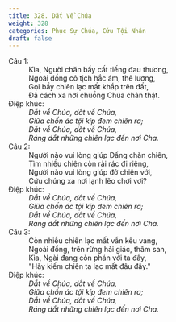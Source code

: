 ```yaml
---
title: 328. Dắt Về Chúa
weight: 328
categories: Phục Sự Chúa, Cứu Tội Nhân
draft: false
---
```

<dl><dt>Câu 1:</dt><dd data-verse="1">Kìa, Người chăn bầy cất tiếng đau thương, <br/>Ngoài đồng cô tịch hắc ám, thê lương, <br/>Gọi bầy chiên lạc mất khắp trên đất, <br/>Đã cách xa nơi chuồng Chúa chân thật. </dd><dt>Điệp khúc:</dt><dd data-chorus="1"><em>Dắt về Chúa, dắt về Chúa, <br/>Giữa chốn ác tội kíp đem chiên ra; <br/>Dắt về Chúa, dắt về Chúa, <br/>Ráng dắt những chiên lạc đến nơi Cha. </em></dd><dt>Câu 2:</dt><dd data-verse="2">Người nào vui lòng giúp Đấng chăn chiên, <br/>Tìm nhiều chiên còn rải rác đi riêng, <br/>Người nào vui lòng giúp đở chiên với, <br/>Cứu chúng xa nơi lạnh lẽo chơi vơi? </dd><dt>Điệp khúc:</dt><dd data-chorus="1"><em>Dắt về Chúa, dắt về Chúa, <br/>Giữa chốn ác tội kíp đem chiên ra; <br/>Dắt về Chúa, dắt về Chúa, <br/>Ráng dắt những chiên lạc đến nơi Cha. </em></dd><dt>Câu 3:</dt><dd data-verse="3">Còn nhiều chiên lạc mất vẫn kêu vang, <br/>Ngoài đồng, trên rừng hải giác, thâm san, <br/>Kìa, Ngài đang còn phán với ta đấy, <br/>"Hãy kiếm chiên ta lạc mất đâu đây." </dd><dt>Điệp khúc:</dt><dd data-chorus="1"><em>Dắt về Chúa, dắt về Chúa, <br/>Giữa chốn ác tội kíp đem chiên ra; <br/>Dắt về Chúa, dắt về Chúa, <br/>Ráng dắt những chiên lạc đến nơi Cha. </em></dd></dl>